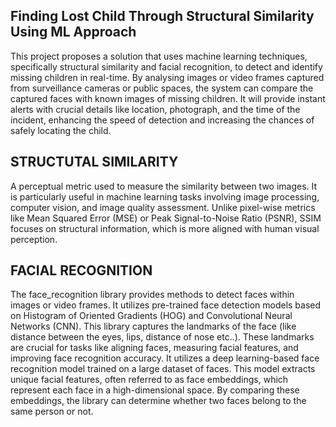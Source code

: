 ##  Finding Lost Child Through Structural Similarity Using ML Approach

This project proposes a solution that uses machine learning techniques, specifically structural similarity and facial recognition, to detect and identify missing children in real-time. By analysing images or video frames captured from surveillance cameras or public spaces, the system can compare the captured faces with known images of missing children. It will provide instant alerts with crucial details like location, photograph, and the time of the incident, enhancing the speed of detection and increasing the chances of safely locating the child.

## STRUCTUTAL SIMILARITY
A perceptual metric used to measure the similarity between two images. It is particularly useful in machine learning tasks involving image processing, computer vision, and image quality assessment. Unlike pixel-wise metrics like Mean Squared Error (MSE) or Peak Signal-to-Noise Ratio (PSNR), SSIM focuses on structural information, which is more aligned with human visual perception.

## FACIAL RECOGNITION
The face_recognition library provides methods to detect faces within images or
video frames. It utilizes pre-trained face detection models based on Histogram
of Oriented Gradients (HOG) and Convolutional Neural Networks (CNN). This
library captures the landmarks of the face (like distance between the eyes, lips,
distance of nose etc..). These landmarks are crucial for tasks like aligning faces,
measuring facial features, and improving face recognition accuracy. It utilizes a
deep learning-based face recognition model trained on a large dataset of faces.
This model extracts unique facial features, often referred to as face
embeddings, which represent each face in a high-dimensional space. By
comparing these embeddings, the library can determine whether two faces
belong to the same person or not.
